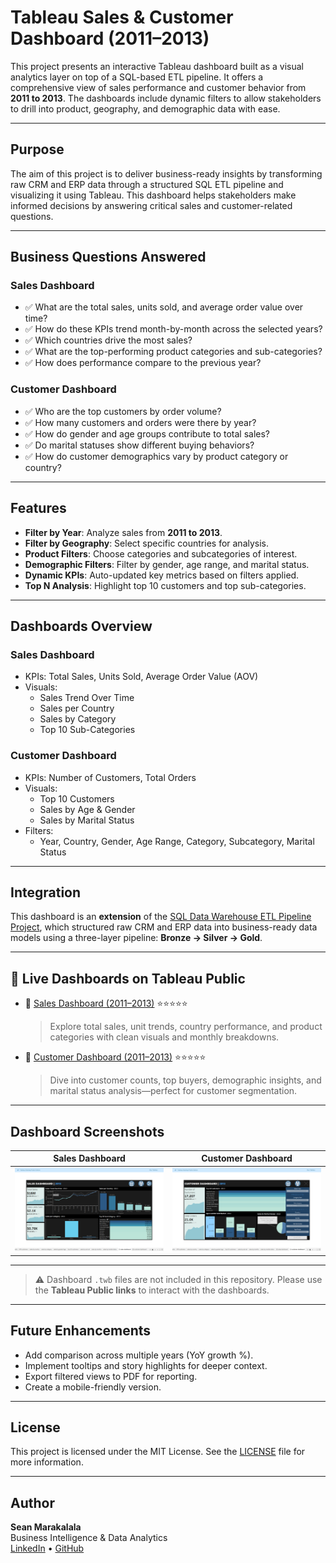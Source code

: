 # Tableau Sales & Customer Dashboard (2011–2013)

This project presents an interactive Tableau dashboard built as a visual analytics layer on top of a SQL-based ETL pipeline. It offers a comprehensive view of sales performance and customer behavior from **2011 to 2013**. The dashboards include dynamic filters to allow stakeholders to drill into product, geography, and demographic data with ease.

---

## Purpose

The aim of this project is to deliver business-ready insights by transforming raw CRM and ERP data through a structured SQL ETL pipeline and visualizing it using Tableau. This dashboard helps stakeholders make informed decisions by answering critical sales and customer-related questions.

---

## Business Questions Answered

### Sales Dashboard
- ✅ What are the total sales, units sold, and average order value over time?
- ✅ How do these KPIs trend month-by-month across the selected years?
- ✅ Which countries drive the most sales?
- ✅ What are the top-performing product categories and sub-categories?
- ✅ How does performance compare to the previous year?

### Customer Dashboard
- ✅ Who are the top customers by order volume?
- ✅ How many customers and orders were there by year?
- ✅ How do gender and age groups contribute to total sales?
- ✅ Do marital statuses show different buying behaviors?
- ✅ How do customer demographics vary by product category or country?

---

## Features

- **Filter by Year**: Analyze sales from **2011 to 2013**.
- **Filter by Geography**: Select specific countries for analysis.
- **Product Filters**: Choose categories and subcategories of interest.
- **Demographic Filters**: Filter by gender, age range, and marital status.
- **Dynamic KPIs**: Auto-updated key metrics based on filters applied.
- **Top N Analysis**: Highlight top 10 customers and top sub-categories.

---

## Dashboards Overview

### **Sales Dashboard**
- KPIs: Total Sales, Units Sold, Average Order Value (AOV)
- Visuals:
  - Sales Trend Over Time
  - Sales per Country
  - Sales by Category
  - Top 10 Sub-Categories

### **Customer Dashboard**
- KPIs: Number of Customers, Total Orders
- Visuals:
  - Top 10 Customers
  - Sales by Age & Gender
  - Sales by Marital Status
- Filters:
  - Year, Country, Gender, Age Range, Category, Subcategory, Marital Status

---

## Integration

This dashboard is an **extension** of the [SQL Data Warehouse ETL Pipeline Project](https://github.com/Seanmaraks02/sql_dw_project), which structured raw CRM and ERP data into business-ready data models using a three-layer pipeline: **Bronze → Silver → Gold**.

---

## 🔗 Live Dashboards on Tableau Public

- 🔹 [Sales Dashboard (2011–2013)](https://public.tableau.com/views/SalesDash_17514129941140/salesdashboard?:language=en-US&publish=yes&:sid=&:redirect=auth&:display_count=n&:origin=viz_share_link) ⭐️⭐️⭐️⭐️⭐️
  > Explore total sales, unit trends, country performance, and product categories with clean visuals and monthly breakdowns.

- 🔹 [Customer Dashboard (2011–2013)](https://public.tableau.com/views/SalesDash_17514129941140/customerdashboard?:language=en-US&publish=yes&:sid=&:redirect=auth&:display_count=n&:origin=viz_share_link) ⭐️⭐️⭐️⭐️⭐️  
  > Dive into customer counts, top buyers, demographic insights, and marital status analysis—perfect for customer segmentation.

---

## Dashboard Screenshots

| Sales Dashboard | Customer Dashboard |
|-----------------|--------------------|
| ![Sales](./screenshots/sales_dashboard.png) | ![Customer](./screenshots/customer_dashboard.png) |

---

> ⚠️ Dashboard `.twb` files are not included in this repository. Please use the **Tableau Public links** to interact with the dashboards.

---

## Future Enhancements

- Add comparison across multiple years (YoY growth %).
- Implement tooltips and story highlights for deeper context.
- Export filtered views to PDF for reporting.
- Create a mobile-friendly version.

---

## License

This project is licensed under the MIT License. See the [LICENSE](LICENSE) file for more information.

---

## Author

**Sean Marakalala**  
Business Intelligence & Data Analytics  
[LinkedIn](hwww.linkedin.com/in/sean-marakalala-569291200) • [GitHub](https://github.com/Seanmaraks02)
